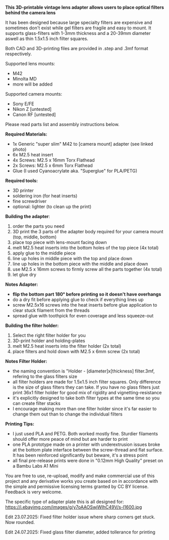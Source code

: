 **This 3D-printable vintage lens adapter allows users to place optical filters behind the camera lens**

It has been designed because large specialty filters are expensive and sometimes don't exist while gel filters are fragile and easy to mount. It supports glass-filters with 1-3mm thickness and a 20-39mm diameter aswell as thin 1.5x1.5 inch filter squares.

Both CAD and 3D-printing files are provided in .step and .3mf format respectively. 

Supported lens mounts:
- M42
- Minolta MD
- more will be added

Supported camera mounts:
- Sony E/FE
- Nikon Z [untested]
- Canon RF [untested]

Please read parts list and assembly instructions below.

**Required Materials:**
- 1x Generic "super slim" M42 to [camera mount] adapter (see linked photo)
- 6x M2.5 heat insert
- 4x Screws: M2.5 x 16mm Torx Flathead
- 2x Screws: M2.5 x 6mm Torx Flathead
- Glue (I used Cyanoacrylate aka. "Superglue" for PLA/PETG)

**Required tools:** 
- 3D printer
- soldering iron (for heat inserts)
- fine screwdriver
- optional: lighter (to clean up the print)

**Building the adapter**:
1. order the parts you need
2. 3D print the 3 parts of the adapter body required for your camera mount (top, middle, bottom)
3.  place top piece with lens-mount facing down
4. melt M2.5 heat inserts into the bottom holes of the top piece (4x total)
5. apply glue to the middle piece
6. line up holes in middle piece with the top and place down
7. line up holes in the bottom piece with the middle and place down
8. use M2.5 x 16mm screws to firmly screw all the parts together (4x total)
9. let glue dry

**Notes Adapter:**
- **flip the bottom part 180° before printing so it doesn't have overhangs**
- do a dry fit before applying glue to check if everything lines up 
- screw M2.5x16 screws into the heat inserts before glue application to clear stuck filament from the threads
- spread glue with toothpick for even coverage and less squeeze-out

**Building the filter holder:**
1. Select the right filter holder for you
2. 3D-print holder and holding-plates
3. melt M2.5 heat inserts into the filter holder (2x total)
4. place filters and hold down with M2.5 x 6mm screw (2x total)

**Notes Filter Holder:**
- the naming convention is "Holder - [diameter]x[thickness] filter.3mf, refering to the glass filters size
- all filter holders are made for 1.5x1.5 inch filter squares. Only difference is the size of glass filters they can take. If you have no glass filters just print 36x1 filter holder for good mix of rigidity and vignetting-resistance
- it's explicitly designed to take both filter types at the same time so you can create filter stacks
- I encourage making more than one filter holder since it's far easier to change them out than to change the individual filters


**Printing Tips:**
- I just used PLA and PETG. Both worked mostly fine. Sturdier filaments should offer more peace of mind but are harder to print
- one PLA prototype made on a printer with underextrusion issues broke at the bottom plate interface between the screw-thread and flat surface. It has been reinforced significantly but beware, it's a stress point
- all final pre-release prints were done in "0.12mm High Quality" preset on a Bambu Labs A1 Mini

You are free to use, re-upload, modify and make commercial use of this project and any derivative works you create based on in accordance with the simple and permissive licensing terms granted by CC BY license. Feedback is very welcome. 

The specific type of adapter plate this is all designed for:
https://i.ebayimg.com/images/g/y7oAAOSwjWlhC49V/s-l1600.jpg



Edit 23.07.2025: Fixed filter holder issue where sharp corners get stuck. Now rounded.

Edit 24.07.2025: Fixed glass filter diameter, added tollerance for printing
